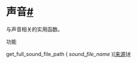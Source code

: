 声音[#](#module-manim.utils.sounds "此标题的固定链接")
=============================================

与声音相关的实用函数。

功能

get\_full\_sound\_file\_path ( _sound\_file\_name_ )[\[来源\]](../_modules/manim/utils/sounds.html#get_full_sound_file_path)[#](#manim.utils.sounds.get_full_sound_file_path "此定义的固定链接")